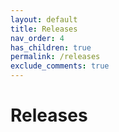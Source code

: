 ```yaml
---
layout: default
title: Releases
nav_order: 4
has_children: true
permalink: /releases
exclude_comments: true
---
```


# Releases

